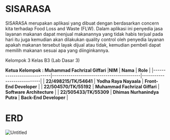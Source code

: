 # SISARASA

SISARASA merupakan aplikasi yang dibuat dengan berdasarkan concern kita terhadap Food Loss and Waste (FLW). Dalam aplikasi ini penyedia jasa layanan makanan dapat menjual makanannya yang tidak habis terjual pada hari itu juga kemudian akan dilakukan quality control oleh penyedia layanan apakah makanan tersebut layak dijual atau tidak, kemudian pembeli dapat memilih makanan sesuai apa yang diinginkannya. 


 
Kelompok 3
Kelas B3 (Lab Dasar 3)

**Ketua Kelompok : Muhammad Fachrizal Giffari**
|**NIM**                     | **Nama**                                  | **Role**                   |
|----------------------------|-------------------------------------------|----------------------------|
| **22/498215/TK/54641**     | **Yodha Raya Nayaala**                    | **Front-End Developer**    |
| **22/504570/TK/55192**     | **Muhammad Fachrizal Giffari**            | **Software Architecture**  |
| **22/505433/TK/55309**     | **Dhimas Nurhanindya Putra**              | **Back-End Developer**     |

# ERD
![Untitled](https://github.com/user-attachments/assets/a6cf8806-90d1-41e8-8835-fb410f18c6af)
